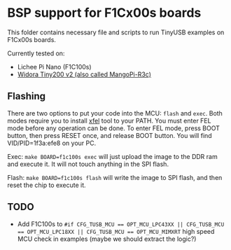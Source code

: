 # BSP support for F1Cx00s boards

This folder contains necessary file and scripts to run TinyUSB examples on F1Cx00s boards.

Currently tested on:

- Lichee Pi Nano (F1C100s)
- [Widora Tiny200 v2 (also called MangoPi-R3c)](https://mangopi.org/tiny200)

## Flashing

There are two options to put your code into the MCU: `flash` and `exec`. Both modes require you to install [xfel](https://github.com/xboot/xfel) tool to your PATH. You must enter FEL mode before any operation can be done. To enter FEL mode, press BOOT button, then press RESET once, and release BOOT button. You will find VID/PID=1f3a:efe8 on your PC.

Exec: `make BOARD=f1c100s exec` will just upload the image to the DDR ram and execute it. It will not touch anything in the SPI flash.

Flash: `make BOARD=f1c100s flash` will write the image to SPI flash, and then reset the chip to execute it.

## TODO

* Add F1C100s to `#if CFG_TUSB_MCU == OPT_MCU_LPC43XX || CFG_TUSB_MCU == OPT_MCU_LPC18XX || CFG_TUSB_MCU == OPT_MCU_MIMXRT` high speed MCU check in examples (maybe we should extract the logic?)